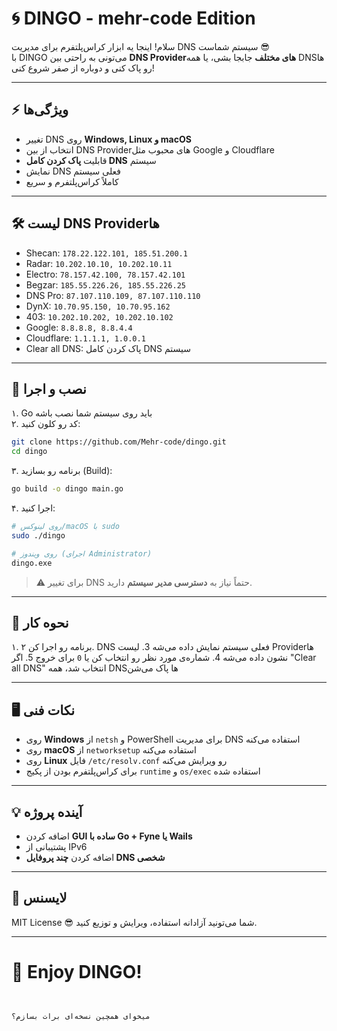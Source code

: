 
# 🌀 DINGO - mehr-code Edition

سلام! اینجا یه ابزار کراس‌پلتفرم برای مدیریت DNS سیستم شماست 😎  
با DINGO می‌تونی به راحتی بین **DNS Providerهای مختلف** جابجا بشی، یا همه DNSها رو پاک کنی و دوباره از صفر شروع کنی!  

---

## ⚡ ویژگی‌ها

- تغییر DNS روی **Windows, Linux و macOS**  
- انتخاب از بین DNS Providerهای محبوب مثل Google و Cloudflare  
- قابلیت **پاک کردن کامل DNS** سیستم  
- نمایش DNS فعلی سیستم  
- کاملاً کراس‌پلتفرم و سریع  

---

## 🛠️ لیست DNS Providerها

- Shecan: `178.22.122.101, 185.51.200.1`  
- Radar: `10.202.10.10, 10.202.10.11`  
- Electro: `78.157.42.100, 78.157.42.101`  
- Begzar: `185.55.226.26, 185.55.226.25`  
- DNS Pro: `87.107.110.109, 87.107.110.110`  
- DynX: `10.70.95.150, 10.70.95.162`  
- 403: `10.202.10.202, 10.202.10.102`  
- Google: `8.8.8.8, 8.8.4.4`  
- Cloudflare: `1.1.1.1, 1.0.0.1`  
- Clear all DNS: پاک کردن کامل DNS سیستم  

---

## 🚀 نصب و اجرا

۱. Go باید روی سیستم شما نصب باشه  
۲. کد رو کلون کنید:

```bash
git clone https://github.com/Mehr-code/dingo.git
cd dingo
````

۳. برنامه رو بسازید (Build):

```bash
go build -o dingo main.go
```

۴. اجرا کنید:

```bash
# روی لینوکس/macOS با sudo
sudo ./dingo

# روی ویندوز (اجرای Administrator)
dingo.exe
```

> ⚠️ برای تغییر DNS حتماً نیاز به **دسترسی مدیر سیستم** دارید.

---

## 📖 نحوه کار

۱. برنامه رو اجرا کن
۲. DNS فعلی سیستم نمایش داده می‌شه
3. لیست Providerها نشون داده می‌شه
4. شماره‌ی مورد نظر رو انتخاب کن یا `0` برای خروج
5. اگر "Clear all DNS" انتخاب شد، همه DNSها پاک می‌شن

---

## 🖥️ نکات فنی

* روی **Windows** از `netsh` و PowerShell برای مدیریت DNS استفاده می‌کنه
* روی **macOS** از `networksetup` استفاده می‌کنه
* روی **Linux** فایل `/etc/resolv.conf` رو ویرایش می‌کنه
* برای کراس‌پلتفرم بودن از پکیج `runtime` و `os/exec` استفاده شده

---

## 💡 آینده پروژه

* اضافه کردن **GUI ساده با Go + Fyne یا Wails**
* پشتیبانی از IPv6
* اضافه کردن **چند پروفایل DNS شخصی**

---

## 📜 لایسنس

MIT License 😎
شما می‌تونید آزادانه استفاده، ویرایش و توزیع کنید.

---

# 🎉 Enjoy DINGO!

```


میخوای همچین نسخه‌ای برات بسازم؟
```

